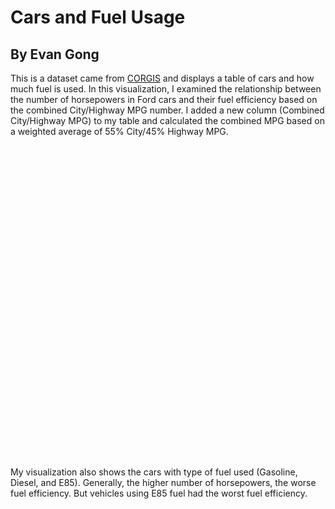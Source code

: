 # Cars and Fuel Usage
## By Evan Gong
This is a dataset came from [CORGIS](https://corgis-edu.github.io/corgis/csv/cars/) and displays a table of cars and how much fuel is used. In this visualization, I examined the relationship between the number of horsepowers in Ford cars and their fuel efficiency based on the combined City/Highway MPG number. I added a new column (Combined City/Highway MPG) to my table and calculated the combined MPG based on a weighted average of 55% City/45% Highway MPG. 

 <script src="https://cdn.plot.ly/plotly-latest.min.js"></script>
<div>                            <div id="cecf5e85-5b3c-4f5f-aa62-f9cc2738cf0d" class="plotly-graph-div" style="height:500px; width:800px;"></div>            <script type="text/javascript">                                    window.PLOTLYENV=window.PLOTLYENV || {};                                    if (document.getElementById("cecf5e85-5b3c-4f5f-aa62-f9cc2738cf0d")) {                    Plotly.newPlot(                        "cecf5e85-5b3c-4f5f-aa62-f9cc2738cf0d",                        [{"marker": {"color": "rgb(0,30,66)", "size": 7.5}, "mode": "markers", "name": "Fuel Type=Gasoline", "showlegend": true, "textfont": {"color": "rgb(0,30,66)"}, "textposition": "bottom center", "type": "scatter", "x": [120, 120, 120, 120, 120, 120, 120, 120, 120, 120, 160, 160, 140, 140, 140, 140, 140, 140, 140, 140, 140, 140, 140, 140, 140, 140, 140, 140, 140, 140, 140, 175, 175, 175, 240, 175, 240, 263, 263, 175, 175, 175, 175, 263, 263, 175, 175, 175, 175, 240, 175, 263, 263, 175, 305, 305, 305, 305, 412, 412, 412, 412, 444, 305, 305, 305, 305, 412, 412, 412, 412, 305, 305, 305, 305, 412, 412, 412, 412, 305, 305, 305, 305, 412, 412, 412, 412, 210, 210, 210, 210, 315, 315, 315, 315, 210, 210, 210, 210, 315, 315, 315, 315, 550, 550, 550, 550, 550, 550, 263, 263, 263, 263, 263, 263, 263, 263, 263, 263, 263, 263, 263, 263, 263, 285, 285, 285, 285, 285, 305, 305, 285, 285, 285, 285, 285, 305, 305, 265, 265, 265, 265, 265, 265, 265, 265, 240, 240, 240, 262, 262, 262, 262, 262, 355, 262, 262, 355, 262, 262, 262, 355, 262, 262, 355, 262, 262, 355, 262, 262, 262, 355, 262, 262, 355, 171, 171, 171, 171, 171, 171, 171, 171, 171, 171, 171, 240, 171, 171, 240, 171, 171, 171, 171, 171, 240, 171, 171, 240, 171, 290, 240, 290, 290, 240, 290, 290, 240, 290, 290, 290, 290, 290, 290, 290, 210, 210, 210, 292, 210, 210, 292, 210, 210, 210, 292, 310, 310, 310, 310, 310, 310, 310, 310, 310, 310, 310, 310, 310, 310, 310, 136, 136, 136, 136, 136, 136, 136, 136, 136, 136, 136, 136, 143, 143, 143, 143, 143, 143, 207, 207, 143, 143, 207, 207, 207, 207, 207, 207, 207, 207, 143, 143, 143, 143, 143, 143, 143, 143, 207, 207, 207, 207, 207, 207, 207, 207, 207, 207, 207, 207, 225, 255, 255, 225, 255, 305, 255, 305, 255, 305, 255, 305, 255, 305, 255, 305, 255, 305, 305, 225, 255, 225, 225, 225, 225, 255, 225, 255, 255, 255, 225, 225, 225, 255, 305, 305, 255, 305, 255, 305, 255, 305, 305, 305, 305, 360, 365, 365, 365, 360, 365, 360, 365, 360, 365, 360, 365, 360, 365, 360, 365, 360, 365, 365, 360, 365, 411, 365, 411, 365, 365, 365, 411, 365, 411, 360, 365, 360, 365, 360, 302, 360, 302, 411, 411, 302, 360, 302, 365, 360, 365, 302, 365, 360, 365, 302, 360, 360, 365, 302, 365, 302, 365, 360, 360, 302, 302, 365, 360, 365, 365, 302, 365, 360, 365, 360, 365, 302, 365, 365, 360, 365, 360, 365, 411, 411, 411, 310, 310, 310, 248, 248, 292, 248, 292, 248, 292, 310, 248, 248, 248, 292, 248, 292, 310, 248, 292, 310, 248, 292, 248, 292, 248, 248, 292, 310, 248, 292, 292, 248, 292, 292, 248, 248, 310, 248, 292, 310, 248, 292, 310, 292, 292, 248, 292, 310, 292, 310, 292, 310, 292, 292, 292, 310, 411, 160, 160, 160, 160, 310, 310, 310, 310, 310, 310], "xaxis": "x", "y": [33.050000000000004, 33.050000000000004, 33.050000000000004, 37.550000000000004, 32.050000000000004, 32.050000000000004, 33.050000000000004, 33.050000000000004, 32.050000000000004, 32.050000000000004, 30.5, 30.5, 29.5, 29.050000000000004, 29.5, 29.050000000000004, 29.5, 29.050000000000004, 29.050000000000004, 28.950000000000003, 28.5, 28.950000000000003, 28.5, 28.950000000000003, 28.5, 28.950000000000003, 28.5, 28.950000000000003, 28.5, 28.950000000000003, 28.5, 26.5, 27.5, 27.5, 23.6, 27.5, 23.6, 22.05, 20.6, 25.150000000000002, 27.5, 25.150000000000002, 27.5, 22.05, 20.150000000000002, 27.5, 26.050000000000004, 27.950000000000003, 25.150000000000002, 22.6, 26.050000000000004, 22.05, 20.150000000000002, 26.050000000000004, 23.5, 24.400000000000002, 23.5, 24.400000000000002, 21.050000000000004, 21.15, 21.050000000000004, 21.15, 21.050000000000004, 23.950000000000003, 23.950000000000003, 23.950000000000003, 23.950000000000003, 23.950000000000003, 21.15, 23.950000000000003, 21.15, 23.5, 23.950000000000003, 23.5, 23.950000000000003, 21.050000000000004, 21.15, 21.050000000000004, 21.15, 23.5, 24.400000000000002, 23.5, 24.400000000000002, 21.050000000000004, 21.15, 21.050000000000004, 21.15, 21.6, 19.6, 21.6, 19.6, 19.6, 19.700000000000003, 19.6, 19.700000000000003, 21.6, 19.6, 21.6, 19.6, 19.6, 19.700000000000003, 19.6, 19.700000000000003, 18.6, 18.6, 18.6, 18.6, 18.6, 17.6, 22.5, 22.05, 21.050000000000004, 22.05, 21.050000000000004, 22.5, 22.05, 20.6, 22.05, 20.6, 22.5, 22.05, 20.6, 22.05, 20.6, 22.150000000000002, 22.150000000000002, 21.6, 22.150000000000002, 21.6, 21.15, 19.700000000000003, 22.6, 22.6, 21.15, 22.6, 21.15, 22.150000000000002, 19.700000000000003, 21.15, 19.700000000000003, 21.15, 19.700000000000003, 21.15, 19.700000000000003, 21.15, 19.700000000000003, 25.05, 25.05, 25.05, 20.150000000000002, 20.150000000000002, 19.15, 20.150000000000002, 19.15, 18.700000000000003, 20.150000000000002, 19.15, 18.700000000000003, 20.150000000000002, 20.150000000000002, 18.700000000000003, 18.700000000000003, 20.150000000000002, 18.700000000000003, 18.700000000000003, 20.150000000000002, 18.700000000000003, 18.700000000000003, 20.150000000000002, 20.150000000000002, 18.700000000000003, 18.700000000000003, 20.150000000000002, 18.700000000000003, 18.700000000000003, 25.25, 24.15, 23.15, 24.15, 23.15, 24.15, 23.15, 25.25, 24.15, 23.800000000000004, 24.15, 21.700000000000003, 23.800000000000004, 24.15, 21.700000000000003, 23.800000000000004, 24.700000000000003, 24.15, 23.800000000000004, 24.15, 21.700000000000003, 23.800000000000004, 24.15, 21.700000000000003, 23.800000000000004, 21.15, 23.6, 19.700000000000003, 21.15, 23.6, 19.700000000000003, 21.15, 23.6, 19.700000000000003, 20.6, 19.700000000000003, 20.6, 19.700000000000003, 20.6, 19.700000000000003, 16.700000000000003, 15.700000000000001, 15.700000000000001, 16.25, 16.700000000000003, 15.700000000000001, 16.25, 16.700000000000003, 15.700000000000001, 15.700000000000001, 16.25, 15.25, 15.25, 16.700000000000003, 15.25, 16.700000000000003, 16.700000000000003, 16.700000000000003, 16.700000000000003, 16.700000000000003, 14.25, 14.25, 14.25, 16.700000000000003, 14.25, 14.25, 23.700000000000003, 23.700000000000003, 24.25, 24.25, 23.25, 23.25, 23.25, 23.25, 23.35, 23.35, 23.35, 23.35, 24.25, 24.25, 21.25, 24.25, 24.25, 21.25, 18.25, 17.25, 24.25, 21.25, 16.8, 15.8, 18.25, 17.25, 18.25, 17.25, 16.8, 15.8, 24.25, 21.25, 24.25, 21.25, 24.25, 21.25, 24.25, 21.25, 17.700000000000003, 18.25, 17.700000000000003, 18.25, 16.8, 15.8, 17.700000000000003, 18.25, 17.700000000000003, 18.25, 16.8, 15.8, 14.350000000000001, 13.8, 13.8, 14.350000000000001, 13.350000000000001, 11.350000000000001, 12.8, 11.350000000000001, 12.8, 11.350000000000001, 12.8, 11.350000000000001, 12.8, 11.350000000000001, 12.8, 11.350000000000001, 12.8, 11.350000000000001, 11.350000000000001, 14.8, 13.8, 14.8, 14.8, 14.8, 14.8, 13.8, 14.8, 13.8, 13.8, 13.8, 14.8, 14.8, 14.8, 13.8, 11.8, 11.8, 13.8, 11.8, 13.8, 11.8, 13.350000000000001, 11.8, 11.8, 11.8, 11.8, 17.700000000000003, 18.700000000000003, 18.700000000000003, 18.700000000000003, 16.25, 17.700000000000003, 16.25, 17.700000000000003, 16.25, 17.700000000000003, 17.700000000000003, 18.700000000000003, 16.25, 17.700000000000003, 17.700000000000003, 18.700000000000003, 16.25, 17.700000000000003, 17.700000000000003, 17.700000000000003, 18.700000000000003, 15.25, 17.700000000000003, 13.8, 18.700000000000003, 17.700000000000003, 18.700000000000003, 15.25, 17.700000000000003, 13.8, 17.700000000000003, 18.700000000000003, 16.25, 17.700000000000003, 17.700000000000003, 18.25, 17.700000000000003, 18.25, 13.8, 13.8, 19.700000000000003, 17.700000000000003, 18.25, 19.700000000000003, 17.700000000000003, 18.700000000000003, 18.25, 17.700000000000003, 17.700000000000003, 18.700000000000003, 18.25, 16.25, 17.700000000000003, 18.700000000000003, 18.25, 17.700000000000003, 19.700000000000003, 17.700000000000003, 17.700000000000003, 16.25, 19.700000000000003, 18.25, 18.700000000000003, 16.25, 17.700000000000003, 18.700000000000003, 18.25, 17.700000000000003, 17.700000000000003, 18.700000000000003, 16.25, 17.700000000000003, 19.700000000000003, 18.700000000000003, 17.700000000000003, 17.700000000000003, 18.700000000000003, 16.25, 17.700000000000003, 15.25, 13.8, 15.25, 15.8, 15.8, 16.700000000000003, 16.8, 15.8, 16.700000000000003, 16.8, 17.700000000000003, 15.8, 16.700000000000003, 15.8, 16.8, 15.8, 16.8, 17.700000000000003, 15.8, 16.700000000000003, 15.8, 16.8, 17.700000000000003, 16.700000000000003, 15.8, 16.700000000000003, 16.8, 17.700000000000003, 15.8, 16.8, 16.700000000000003, 15.8, 16.8, 17.700000000000003, 16.700000000000003, 16.8, 17.700000000000003, 16.700000000000003, 16.8, 15.8, 15.8, 16.8, 17.700000000000003, 16.700000000000003, 15.8, 16.700000000000003, 15.8, 17.700000000000003, 16.700000000000003, 16.8, 17.700000000000003, 16.700000000000003, 16.700000000000003, 15.8, 17.700000000000003, 11.8, 16.700000000000003, 17.700000000000003, 16.700000000000003, 15.8, 13.8, 30.5, 32.5, 31.500000000000004, 31.500000000000004, 16.700000000000003, 16.700000000000003, 16.700000000000003, 15.25, 15.25, 15.25], "yaxis": "y"}, {"marker": {"color": "rgb(256,200,44)", "size": 7.5}, "mode": "markers", "name": "Fuel Type=E85", "showlegend": true, "textfont": {"color": "rgb(0,30,66)"}, "textposition": "bottom center", "type": "scatter", "x": [240, 240, 240, 240, 240, 240, 240, 240, 240, 240, 240, 240, 240, 310, 310, 310, 310, 310, 310, 310, 310, 310, 310, 310, 310, 310, 310, 310, 310, 310, 310, 310, 310, 310, 224, 225, 225, 255, 225, 255, 255, 255, 255, 225, 255, 255, 225, 255, 255, 225, 225, 255, 255, 255, 225, 255, 255, 255, 255, 255, 360, 360, 360, 360, 360, 360, 360, 360, 360, 360, 302, 360, 302, 360, 360, 360, 302, 302, 360, 360, 302, 360, 360, 360, 302, 360, 360, 302, 360, 360, 302, 360, 360, 310, 310, 310, 310, 310, 310, 310, 310, 310, 310, 310, 310, 310, 310, 310, 310, 310, 310, 310, 310, 310, 310], "xaxis": "x", "y": [15.700000000000001, 17.150000000000002, 15.700000000000001, 17.150000000000002, 16.15, 15.25, 16.25, 14.8, 16.25, 14.8, 14.8, 14.8, 14.8, 12.25, 12.25, 10.8, 12.25, 12.25, 10.8, 10.8, 12.25, 10.8, 12.25, 10.8, 10.8, 10.8, 10.8, 10.8, 10.8, 10.8, 10.8, 10.8, 10.8, 10.8, 14.25, 10.350000000000001, 10.350000000000001, 10.350000000000001, 10.350000000000001, 10.350000000000001, 9.9, 9.9, 10.350000000000001, 10.350000000000001, 10.350000000000001, 10.350000000000001, 10.9, 10.350000000000001, 10.350000000000001, 10.350000000000001, 10.350000000000001, 10.350000000000001, 10.350000000000001, 10.350000000000001, 10.9, 10.350000000000001, 10.350000000000001, 10.350000000000001, 10.350000000000001, 10.350000000000001, 12.8, 12.8, 12.8, 11.8, 11.8, 11.8, 12.8, 12.8, 12.8, 11.8, 14.25, 11.8, 14.25, 11.8, 11.8, 11.8, 14.25, 14.25, 12.8, 11.8, 14.25, 11.8, 12.8, 11.8, 14.25, 12.8, 11.8, 14.25, 12.8, 11.8, 14.25, 12.8, 11.8, 11.350000000000001, 11.350000000000001, 11.8, 11.8, 11.350000000000001, 11.350000000000001, 11.8, 11.350000000000001, 11.350000000000001, 11.350000000000001, 11.350000000000001, 11.8, 11.8, 11.8, 11.8, 11.8, 11.8, 10.8, 10.8, 10.8, 10.8, 10.8], "yaxis": "y"}, {"marker": {"color": "rgb(0,150,207)", "size": 7.5}, "mode": "markers", "name": "Fuel Type=Diesel fuel", "showlegend": true, "textfont": {"color": "rgb(0,30,66)"}, "textposition": "bottom center", "type": "scatter", "x": [210, 210], "xaxis": "x", "y": [20.700000000000003, 20.700000000000003], "yaxis": "y"}],                        {"annotations": [{"font": {"size": 16}, "showarrow": false, "text": "Horsepower", "x": 0.5, "xanchor": "center", "xref": "paper", "y": 0, "yanchor": "top", "yref": "paper", "yshift": -30}], "height": 500, "showlegend": true, "template": {"data": {"bar": [{"error_x": {"color": "#2a3f5f"}, "error_y": {"color": "#2a3f5f"}, "marker": {"line": {"color": "#E5ECF6", "width": 0.5}}, "type": "bar"}], "barpolar": [{"marker": {"line": {"color": "#E5ECF6", "width": 0.5}}, "type": "barpolar"}], "carpet": [{"aaxis": {"endlinecolor": "#2a3f5f", "gridcolor": "white", "linecolor": "white", "minorgridcolor": "white", "startlinecolor": "#2a3f5f"}, "baxis": {"endlinecolor": "#2a3f5f", "gridcolor": "white", "linecolor": "white", "minorgridcolor": "white", "startlinecolor": "#2a3f5f"}, "type": "carpet"}], "choropleth": [{"colorbar": {"outlinewidth": 0, "ticks": ""}, "type": "choropleth"}], "contour": [{"colorbar": {"outlinewidth": 0, "ticks": ""}, "colorscale": [[0.0, "#0d0887"], [0.1111111111111111, "#46039f"], [0.2222222222222222, "#7201a8"], [0.3333333333333333, "#9c179e"], [0.4444444444444444, "#bd3786"], [0.5555555555555556, "#d8576b"], [0.6666666666666666, "#ed7953"], [0.7777777777777778, "#fb9f3a"], [0.8888888888888888, "#fdca26"], [1.0, "#f0f921"]], "type": "contour"}], "contourcarpet": [{"colorbar": {"outlinewidth": 0, "ticks": ""}, "type": "contourcarpet"}], "heatmap": [{"colorbar": {"outlinewidth": 0, "ticks": ""}, "colorscale": [[0.0, "#0d0887"], [0.1111111111111111, "#46039f"], [0.2222222222222222, "#7201a8"], [0.3333333333333333, "#9c179e"], [0.4444444444444444, "#bd3786"], [0.5555555555555556, "#d8576b"], [0.6666666666666666, "#ed7953"], [0.7777777777777778, "#fb9f3a"], [0.8888888888888888, "#fdca26"], [1.0, "#f0f921"]], "type": "heatmap"}], "heatmapgl": [{"colorbar": {"outlinewidth": 0, "ticks": ""}, "colorscale": [[0.0, "#0d0887"], [0.1111111111111111, "#46039f"], [0.2222222222222222, "#7201a8"], [0.3333333333333333, "#9c179e"], [0.4444444444444444, "#bd3786"], [0.5555555555555556, "#d8576b"], [0.6666666666666666, "#ed7953"], [0.7777777777777778, "#fb9f3a"], [0.8888888888888888, "#fdca26"], [1.0, "#f0f921"]], "type": "heatmapgl"}], "histogram": [{"marker": {"colorbar": {"outlinewidth": 0, "ticks": ""}}, "type": "histogram"}], "histogram2d": [{"colorbar": {"outlinewidth": 0, "ticks": ""}, "colorscale": [[0.0, "#0d0887"], [0.1111111111111111, "#46039f"], [0.2222222222222222, "#7201a8"], [0.3333333333333333, "#9c179e"], [0.4444444444444444, "#bd3786"], [0.5555555555555556, "#d8576b"], [0.6666666666666666, "#ed7953"], [0.7777777777777778, "#fb9f3a"], [0.8888888888888888, "#fdca26"], [1.0, "#f0f921"]], "type": "histogram2d"}], "histogram2dcontour": [{"colorbar": {"outlinewidth": 0, "ticks": ""}, "colorscale": [[0.0, "#0d0887"], [0.1111111111111111, "#46039f"], [0.2222222222222222, "#7201a8"], [0.3333333333333333, "#9c179e"], [0.4444444444444444, "#bd3786"], [0.5555555555555556, "#d8576b"], [0.6666666666666666, "#ed7953"], [0.7777777777777778, "#fb9f3a"], [0.8888888888888888, "#fdca26"], [1.0, "#f0f921"]], "type": "histogram2dcontour"}], "mesh3d": [{"colorbar": {"outlinewidth": 0, "ticks": ""}, "type": "mesh3d"}], "parcoords": [{"line": {"colorbar": {"outlinewidth": 0, "ticks": ""}}, "type": "parcoords"}], "pie": [{"automargin": true, "type": "pie"}], "scatter": [{"marker": {"colorbar": {"outlinewidth": 0, "ticks": ""}}, "type": "scatter"}], "scatter3d": [{"line": {"colorbar": {"outlinewidth": 0, "ticks": ""}}, "marker": {"colorbar": {"outlinewidth": 0, "ticks": ""}}, "type": "scatter3d"}], "scattercarpet": [{"marker": {"colorbar": {"outlinewidth": 0, "ticks": ""}}, "type": "scattercarpet"}], "scattergeo": [{"marker": {"colorbar": {"outlinewidth": 0, "ticks": ""}}, "type": "scattergeo"}], "scattergl": [{"marker": {"colorbar": {"outlinewidth": 0, "ticks": ""}}, "type": "scattergl"}], "scattermapbox": [{"marker": {"colorbar": {"outlinewidth": 0, "ticks": ""}}, "type": "scattermapbox"}], "scatterpolar": [{"marker": {"colorbar": {"outlinewidth": 0, "ticks": ""}}, "type": "scatterpolar"}], "scatterpolargl": [{"marker": {"colorbar": {"outlinewidth": 0, "ticks": ""}}, "type": "scatterpolargl"}], "scatterternary": [{"marker": {"colorbar": {"outlinewidth": 0, "ticks": ""}}, "type": "scatterternary"}], "surface": [{"colorbar": {"outlinewidth": 0, "ticks": ""}, "colorscale": [[0.0, "#0d0887"], [0.1111111111111111, "#46039f"], [0.2222222222222222, "#7201a8"], [0.3333333333333333, "#9c179e"], [0.4444444444444444, "#bd3786"], [0.5555555555555556, "#d8576b"], [0.6666666666666666, "#ed7953"], [0.7777777777777778, "#fb9f3a"], [0.8888888888888888, "#fdca26"], [1.0, "#f0f921"]], "type": "surface"}], "table": [{"cells": {"fill": {"color": "#EBF0F8"}, "line": {"color": "white"}}, "header": {"fill": {"color": "#C8D4E3"}, "line": {"color": "white"}}, "type": "table"}]}, "layout": {"annotationdefaults": {"arrowcolor": "#2a3f5f", "arrowhead": 0, "arrowwidth": 1}, "autotypenumbers": "strict", "coloraxis": {"colorbar": {"outlinewidth": 0, "ticks": ""}}, "colorscale": {"diverging": [[0, "#8e0152"], [0.1, "#c51b7d"], [0.2, "#de77ae"], [0.3, "#f1b6da"], [0.4, "#fde0ef"], [0.5, "#f7f7f7"], [0.6, "#e6f5d0"], [0.7, "#b8e186"], [0.8, "#7fbc41"], [0.9, "#4d9221"], [1, "#276419"]], "sequential": [[0.0, "#0d0887"], [0.1111111111111111, "#46039f"], [0.2222222222222222, "#7201a8"], [0.3333333333333333, "#9c179e"], [0.4444444444444444, "#bd3786"], [0.5555555555555556, "#d8576b"], [0.6666666666666666, "#ed7953"], [0.7777777777777778, "#fb9f3a"], [0.8888888888888888, "#fdca26"], [1.0, "#f0f921"]], "sequentialminus": [[0.0, "#0d0887"], [0.1111111111111111, "#46039f"], [0.2222222222222222, "#7201a8"], [0.3333333333333333, "#9c179e"], [0.4444444444444444, "#bd3786"], [0.5555555555555556, "#d8576b"], [0.6666666666666666, "#ed7953"], [0.7777777777777778, "#fb9f3a"], [0.8888888888888888, "#fdca26"], [1.0, "#f0f921"]]}, "colorway": ["#636efa", "#EF553B", "#00cc96", "#ab63fa", "#FFA15A", "#19d3f3", "#FF6692", "#B6E880", "#FF97FF", "#FECB52"], "font": {"color": "#2a3f5f"}, "geo": {"bgcolor": "white", "lakecolor": "white", "landcolor": "#E5ECF6", "showlakes": true, "showland": true, "subunitcolor": "white"}, "hoverlabel": {"align": "left"}, "hovermode": "closest", "mapbox": {"style": "light"}, "paper_bgcolor": "white", "plot_bgcolor": "#E5ECF6", "polar": {"angularaxis": {"gridcolor": "white", "linecolor": "white", "ticks": ""}, "bgcolor": "#E5ECF6", "radialaxis": {"gridcolor": "white", "linecolor": "white", "ticks": ""}}, "scene": {"xaxis": {"backgroundcolor": "#E5ECF6", "gridcolor": "white", "gridwidth": 2, "linecolor": "white", "showbackground": true, "ticks": "", "zerolinecolor": "white"}, "yaxis": {"backgroundcolor": "#E5ECF6", "gridcolor": "white", "gridwidth": 2, "linecolor": "white", "showbackground": true, "ticks": "", "zerolinecolor": "white"}, "zaxis": {"backgroundcolor": "#E5ECF6", "gridcolor": "white", "gridwidth": 2, "linecolor": "white", "showbackground": true, "ticks": "", "zerolinecolor": "white"}}, "shapedefaults": {"line": {"color": "#2a3f5f"}}, "ternary": {"aaxis": {"gridcolor": "white", "linecolor": "white", "ticks": ""}, "baxis": {"gridcolor": "white", "linecolor": "white", "ticks": ""}, "bgcolor": "#E5ECF6", "caxis": {"gridcolor": "white", "linecolor": "white", "ticks": ""}}, "title": {"x": 0.05}, "xaxis": {"automargin": true, "gridcolor": "white", "linecolor": "white", "ticks": "", "title": {"standoff": 15}, "zerolinecolor": "white", "zerolinewidth": 2}, "yaxis": {"automargin": true, "gridcolor": "white", "linecolor": "white", "ticks": "", "title": {"standoff": 15}, "zerolinecolor": "white", "zerolinewidth": 2}}}, "title": {"text": "Relationship between Combined MPG and Horsepower for Ford Cars"}, "width": 800, "xaxis": {"anchor": "y", "domain": [0.0, 1.0]}, "yaxis": {"anchor": "x", "domain": [0.0, 1.0], "title": {"text": "Combined MPG"}}},                        {"responsive": true}                    )                };                            </script>        </div>


My visualization also shows the cars with type of fuel used (Gasoline, Diesel, and E85). Generally, the higher number of horsepowers, the worse fuel efficiency. But vehicles using  E85 fuel had the worst fuel efficiency.


